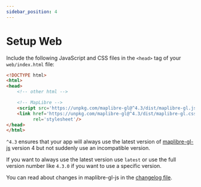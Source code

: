 ```yaml
---
sidebar_position: 4
---
```


# Setup Web

Include the following JavaScript and CSS files in the `<head>` tag of
your `web/index.html` file:

```html title="web/index.html"
<!DOCTYPE html>
<html>
<head>
    <!-- other html -->

    <!-- MapLibre -->
    <script src='https://unpkg.com/maplibre-gl@^4.3/dist/maplibre-gl.js'></script>
    <link href='https://unpkg.com/maplibre-gl@^4.3/dist/maplibre-gl.css'
          rel='stylesheet'/>
</head>
</html>
```

`^4.3` ensures that your app will always use the latest version of
[maplibre-gl-js](https://github.com/maplibre/maplibre-gl-js) version 4 but not
suddenly
use an incompatible version.

If you want to always use the latest version use `latest` or use the full
version number like `4.3.0` if you want to use a specific version.

You can read about changes in maplibre-gl-js in
the [changelog file](https://github.com/maplibre/maplibre-gl-js/blob/main/CHANGELOG.md).